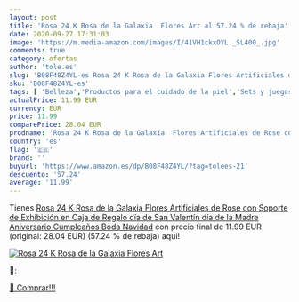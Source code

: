 ```yaml
---
layout: post
title: 'Rosa 24 K Rosa de la Galaxia  Flores Art al 57.24 % de rebaja'
date: 2020-09-27 17:31:03
image: 'https://m.media-amazon.com/images/I/41VH1ckxOYL._SL400_.jpg'
comments: true
category: ofertas
author: 'tole.es'
slug: 'B08F48Z4YL-es Rosa 24 K Rosa de la Galaxia Flores Artificiales de Rose...'
sku: 'B08F48Z4YL-es'
tags: [ 'Belleza','Productos para el cuidado de la piel','Sets y juegos para el cuidado de la piel','navidad', ]
actualPrice: 11.99 EUR
currency: EUR
price: 11.99
comparePrice: 28.04 EUR
prodname: 'Rosa 24 K Rosa de la Galaxia  Flores Artificiales de Rose con Soporte de Exhibición en Caja de Regalo  día de San Valentín  día de la Madre  Aniversario  Cumpleaños  Boda  Navidad'
country: 'es'
flag: '🇪🇸'
brand: ''
buyurl: 'https://www.amazon.es/dp/B08F48Z4YL/?tag=tolees-21'
descuento: '57.24'
average: '11.99'
---
```


Tienes [Rosa 24 K Rosa de la Galaxia  Flores Artificiales de Rose con Soporte de Exhibición en Caja de Regalo  día de San Valentín  día de la Madre  Aniversario  Cumpleaños  Boda  Navidad](https://www.amazon.es/dp/B08F48Z4YL/?tag=tolees-21) con precio final de  11.99 EUR (original: 28.04 EUR) (57.24 %  de rebaja) aqui!

[![Rosa 24 K Rosa de la Galaxia  Flores Art](https://m.media-amazon.com/images/I/41VH1ckxOYL._SL400_.jpg)](https://www.amazon.es/dp/B08F48Z4YL/?tag=tolees-21)

🔎:


[🛒 Comprar!!!](https://www.amazon.es/dp/B08F48Z4YL/?tag=tolees-21)
